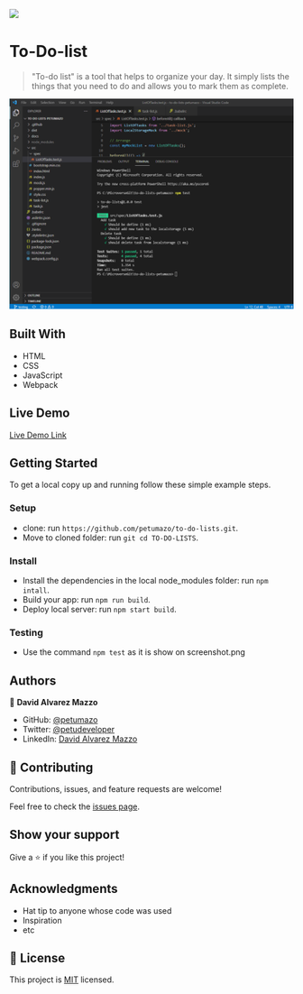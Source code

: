 ![](https://img.shields.io/badge/Microverse-blueviolet)

# To-Do-list

>"To-do list" is a tool that helps to organize your day. It simply lists the things that you need to do and allows you to mark them as complete.

![screenshot](docs/screenshot.png)

## Built With

- HTML
- CSS
- JavaScript
- Webpack

## Live Demo

[Live Demo Link](https://petumazo.github.io/to-do-lists/)


## Getting Started

To get a local copy up and running follow these simple example steps.

### Setup

- clone: run ```https://github.com/petumazo/to-do-lists.git```.
- Move to cloned folder: run ```git cd TO-DO-LISTS```.

### Install

- Install the dependencies in the local node_modules folder: run ```npm intall```.
- Build your app: run ```npm run build```.
- Deploy local server: run ```npm start build```.

### Testing

- Use the command ```npm test``` as it is show on screenshot.png

## Authors

👤 **David Alvarez Mazzo**

- GitHub: [@petumazo](https://github.com/petumazo)
- Twitter: [@petudeveloper](https://twitter.com/petudeveloper)
- LinkedIn: [David Alvarez Mazzo](https://www.linkedin.com/in/davidalvarezmazzo/)

## 🤝 Contributing

Contributions, issues, and feature requests are welcome!

Feel free to check the [issues page](../../issues/).

## Show your support

Give a ⭐️ if you like this project!

## Acknowledgments

- Hat tip to anyone whose code was used
- Inspiration
- etc

## 📝 License

This project is [MIT](./MIT.md) licensed.

